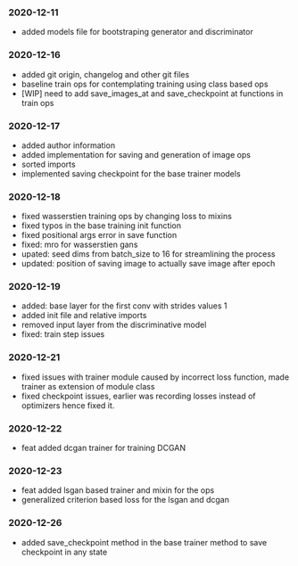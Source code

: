 ### 2020-12-11
- added models file for bootstraping generator and discriminator

### 2020-12-16
- added git origin, changelog and other git files
- baseline train ops for contemplating training using class based ops
- [WIP] need to add save_images_at and save_checkpoint at functions in train ops

### 2020-12-17
- added author information
- added implementation for saving and generation of image ops
- sorted imports
- implemented saving checkpoint for the base trainer models

### 2020-12-18
- fixed wasserstien training ops by changing loss to mixins
- fixed typos in the base training init function
- fixed positional args error in save function
- fixed: mro for wasserstien gans
- upated: seed dims from batch_size to 16 for streamlining the process
- updated: position of saving image to actually save image after epoch

### 2020-12-19
- added: base layer for the first conv with strides values 1
- added init file and relative imports
- removed input layer from the discriminative model
- fixed: train step issues

### 2020-12-21
- fixed issues with trainer module caused by incorrect loss function, made trainer as extension of module class
- fixed checkpoint issues, earlier was recording losses instead of optimizers hence fixed it.

### 2020-12-22
- feat added dcgan trainer for training DCGAN

### 2020-12-23
- feat added lsgan based trainer and mixin for the ops
- generalized criterion based loss for the lsgan and dcgan

### 2020-12-26
- added save_checkpoint method in the base trainer method to save checkpoint in any state